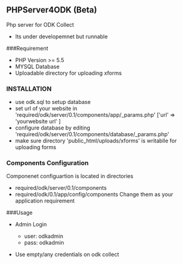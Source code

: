 ## PHPServer4ODK (Beta)
Php server for ODK Collect
- Its under developemnet but runnable

###Requirement

- PHP Version >= 5.5
- MYSQL Database
- Uploadable directory for uploading xforms

### INSTALLATION
- use odk.sql to setup database
- set url of your website in 'required/odk/server/0.1/components/app/\_params.php' ['url' => 'yourwebsite url' ]
- configure database by editing 'required/odk/server/0.1/components/database/\_params.php'
- make sure directory 'public_html/uploads/xforms' is writablle for uploading forms

### Components Configuration
Componenet configuartion is located in directories
 - required/odk/server/0.1/components
 - required/odk/0.1/app/config/components
Change them as your application requirement

###Usage

- Admin Login
	- user: odkadmin
	- pass: odkadmin

- Use empty/any credentials on odk collect
